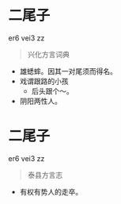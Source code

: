 # 二尾子
er6 vei3 zz
> 兴化方言词典
- 雄蟋蟀。因其一对尾须而得名。
- 戏谓跟路的小孩
  - 后头跟个～。
- 阴阳两性人。

# 二尾子
er6 vei3 zz
> 泰县方言志
- 有权有势人的走卒。
